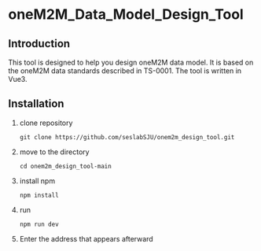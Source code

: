 # oneM2M_Data_Model_Design_Tool

## Introduction
This tool is designed to help you design oneM2M data model. It is based on the oneM2M data standards described in TS-0001. The tool is written in Vue3.

## Installation
1. clone repository
   ```
   git clone https://github.com/seslabSJU/onem2m_design_tool.git
   ```
2. move to the directory
   ```
   cd onem2m_design_tool-main
   ```
3. install npm
   ```
   npm install
   ```
4. run
   ```
   npm run dev
   ```
5. Enter the address that appears afterward
